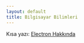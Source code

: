 ```yaml
---
layout: default
title: Bilgisayar Bilimleri
---
```


Kısa yazı: [Electron Hakkında](https://caglayandemirci.github.io/cs/electron-hakkinda)
